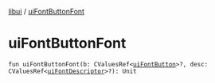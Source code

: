 [libui](index.md) / [uiFontButtonFont](./ui-font-button-font.md)

# uiFontButtonFont

`fun uiFontButtonFont(b: CValuesRef<`[`uiFontButton`](ui-font-button.md)`>?, desc: CValuesRef<`[`uiFontDescriptor`](ui-font-descriptor/index.md)`>?): Unit`